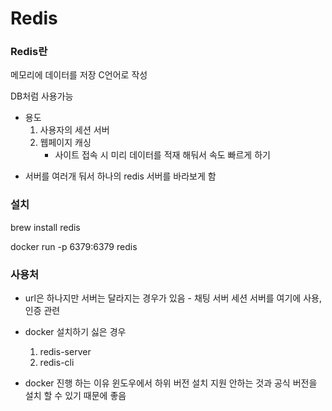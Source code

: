 # Redis

### Redis란

메모리에 데이터를 저장
C언어로 작성

DB처럼 사용가능

- 용도
  1. 사용자의 세션 서버
  2. 웹페이지 캐싱
     - 사이트 접속 시 미리 데이터를 적재 해둬서 속도 빠르게 하기

* 서버를 여러개 둬서 하나의 redis 서버를 바라보게 함

### 설치

brew install redis

docker run -p 6379:6379 redis

### 사용처

- url은 하나지만 서버는 달라지는 경우가 있음 - 채팅 서버
  세션 서버를 여기에 사용, 인증 관련

* docker 설치하기 싫은 경우

  1. redis-server
  1. redis-cli

* docker 진행 하는 이유
  윈도우에서 하위 버전 설치 지원 안하는 것과 공식 버전을 설치 할 수 있기 때문에 좋음

